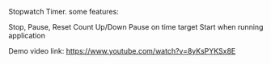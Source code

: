 Stopwatch Timer.  some features:

Stop, Pause, Reset
Count Up/Down
Pause on time target
Start when running application

Demo video link: https://www.youtube.com/watch?v=8yKsPYKSx8E

